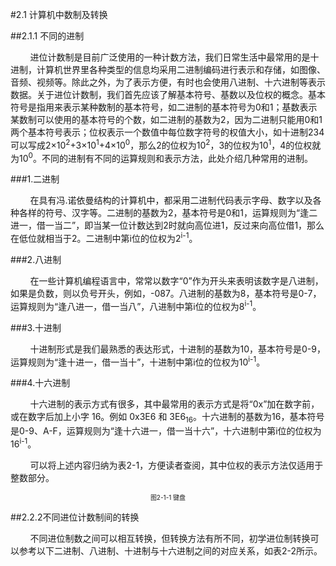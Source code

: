 #2.1 计算机中数制及转换

##2.1.1 不同的进制

&nbsp;&nbsp;&nbsp;&nbsp;&nbsp;&nbsp;&nbsp;&nbsp;进位计数制是目前广泛使用的一种计数方法，我们日常生活中最常用的是十进制，计算机世界里各种类型的信息均采用二进制编码进行表示和存储，如图像、音频、视频等。除此之外，为了表示方便，有时也会使用八进制、十六进制等表示数据。关于进位计数制，我们首先应该了解基本符号、基数以及位权的概念。基本符号是指用来表示某种数制的基本符号，如二进制的基本符号为0和1；基数表示某数制可以使用的基本符号的个数，如二进制的基数为2，因为二进制只能用0和1两个基本符号表示；位权表示一个数值中每位数字符号的权值大小，如十进制234可以写成2×10<sup>2</sup>+3×10<sup>1</sup>+4×10<sup>0</sup>，那么2的位权为10<sup>2</sup>，3的位权为10<sup>1</sup>，4的位权就为10<sup>0</sup>。不同的进制有不同的运算规则和表示方法，此处介绍几种常用的进制。

###1.二进制

&nbsp;&nbsp;&nbsp;&nbsp;&nbsp;&nbsp;&nbsp;&nbsp;在具有冯.诺依曼结构的计算机中，都采用二进制代码表示字母、数字以及各种各样的符号、汉字等。二进制的基数为2，基本符号是0和1，运算规则为“逢二进一，借一当二”，即当某一位计数达到2时就向高位进1，反过来向高位借1，那么在低位就相当于2。二进制中第i位的位权为2<sup>i-1</sup>。

###2.八进制

&nbsp;&nbsp;&nbsp;&nbsp;&nbsp;&nbsp;&nbsp;&nbsp;在一些计算机编程语言中，常常以数字“0”作为开头来表明该数字是八进制，如果是负数，则以负号开头，例如，-087。八进制的基数为8，基本符号是0-7，运算规则为“逢八进一，借一当八”，八进制中第i位的位权为8<sup>i-1</sup>。

###3.十进制

&nbsp;&nbsp;&nbsp;&nbsp;&nbsp;&nbsp;&nbsp;&nbsp;十进制形式是我们最熟悉的表达形式，十进制的基数为10，基本符号是0-9，运算规则为“逢十进一，借一当十”，十进制中第i位的位权为10<sup>i-1</sup>。

###4.十六进制

&nbsp;&nbsp;&nbsp;&nbsp;&nbsp;&nbsp;&nbsp;&nbsp;十六进制的表示方式有很多，其中最常用的表示方式是将“0x”加在数字前，或在数字后加上小字 16。例如 0x3E6 和 3E6<sub>16</sub>。十六进制的基数为16，基本符号是0-9、A-F，运算规则为“逢十六进一，借一当十六”，十六进制中第i位的位权为16<sup>i-1</sup>。

&nbsp;&nbsp;&nbsp;&nbsp;&nbsp;&nbsp;&nbsp;&nbsp;可以将上述内容归纳为表2-1，方便读者查阅，其中位权的表示方法仅适用于整数部分。

<div align="center"><p style="text-align:center; font-size:10px; margin-top:2px">图2-1-1 键盘</p></div>


##2.2.2不同进位计数制间的转换

&nbsp;&nbsp;&nbsp;&nbsp;&nbsp;&nbsp;&nbsp;&nbsp;不同进位制数之间可以相互转换，但转换方法有所不同，初学进位制转换可以参考以下二进制、八进制、十进制与十六进制之间的对应关系，如表2-2所示。
